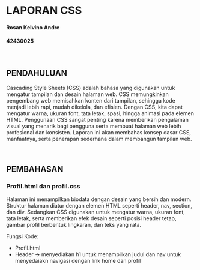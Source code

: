 <h1>LAPORAN CSS</h1>
<h4>Rosan Kelvino Andre</h4>
<h4>42430025</h4>
<br>
<h2>PENDAHULUAN</h2>
<p>Cascading Style Sheets (CSS) adalah bahasa yang digunakan untuk mengatur tampilan dan desain halaman web. CSS memungkinkan pengembang web memisahkan konten dari tampilan, sehingga kode menjadi lebih rapi, mudah dikelola, dan efisien. Dengan CSS, kita dapat mengatur warna, ukuran font, tata letak, spasi, hingga animasi pada elemen HTML. Penggunaan CSS sangat penting karena memberikan pengalaman visual yang menarik bagi pengguna serta membuat halaman web lebih profesional dan konsisten. Laporan ini akan membahas konsep dasar CSS, manfaatnya, serta penerapan sederhana dalam membangun tampilan web.</p><br>

<h2>PEMBAHASAN</h2>
<h3>Profil.html dan profil.css</h3>
<p>Halaman ini menampilkan biodata dengan desain yang bersih dan modern. Struktur halaman diatur dengan elemen HTML seperti header, nav, section, dan div. Sedangkan CSS digunakan untuk mengatur warna, ukuran font, tata letak, serta memberikan efek desain seperti posisi header tetap, gambar profil berbentuk lingkaran, dan teks yang rata.</p>
<p>Fungsi Kode:</p>
<ul>
   <li>
     Profil.html
     <li>Header -> menyediakan h1 untuk menampilkan judul dan nav untuk menyedaiakn navigasi dengan link home dan profil</li>
   </li>
</ul>



